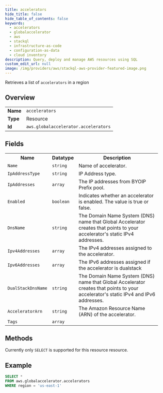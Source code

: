 ```yaml
---
title: accelerators
hide_title: false
hide_table_of_contents: false
keywords:
  - accelerators
  - globalaccelerator
  - aws
  - stackql
  - infrastructure-as-code
  - configuration-as-data
  - cloud inventory
description: Query, deploy and manage AWS resources using SQL
custom_edit_url: null
image: /img/providers/aws/stackql-aws-provider-featured-image.png
---
```

Retrieves a list of <code>accelerators</code> in a region

## Overview
<table><tbody>
<tr><td><b>Name</b></td><td><code>accelerators</code></td></tr>
<tr><td><b>Type</b></td><td>Resource</td></tr>
<tr><td><b>Id</b></td><td><code>aws.globalaccelerator.accelerators</code></td></tr>
</tbody></table>

## Fields
<table><tbody>
<tr><th>Name</th><th>Datatype</th><th>Description</th></tr>
<tr><td><code>Name</code></td><td><code>string</code></td><td>Name of accelerator.</td></tr><tr><td><code>IpAddressType</code></td><td><code>string</code></td><td>IP Address type.</td></tr><tr><td><code>IpAddresses</code></td><td><code>array</code></td><td>The IP addresses from BYOIP Prefix pool.</td></tr><tr><td><code>Enabled</code></td><td><code>boolean</code></td><td>Indicates whether an accelerator is enabled. The value is true or false.</td></tr><tr><td><code>DnsName</code></td><td><code>string</code></td><td>The Domain Name System (DNS) name that Global Accelerator creates that points to your accelerator's static IPv4 addresses.</td></tr><tr><td><code>Ipv4Addresses</code></td><td><code>array</code></td><td>The IPv4 addresses assigned to the accelerator.</td></tr><tr><td><code>Ipv6Addresses</code></td><td><code>array</code></td><td>The IPv6 addresses assigned if the accelerator is dualstack</td></tr><tr><td><code>DualStackDnsName</code></td><td><code>string</code></td><td>The Domain Name System (DNS) name that Global Accelerator creates that points to your accelerator's static IPv4 and IPv6 addresses.</td></tr><tr><td><code>AcceleratorArn</code></td><td><code>string</code></td><td>The Amazon Resource Name (ARN) of the accelerator.</td></tr><tr><td><code>Tags</code></td><td><code>array</code></td><td></td></tr>
</tbody></table>

## Methods
Currently only <code>SELECT</code> is supported for this resource resource.

## Example
```sql
SELECT * 
FROM aws.globalaccelerator.accelerators
WHERE region = 'us-east-1'
```
